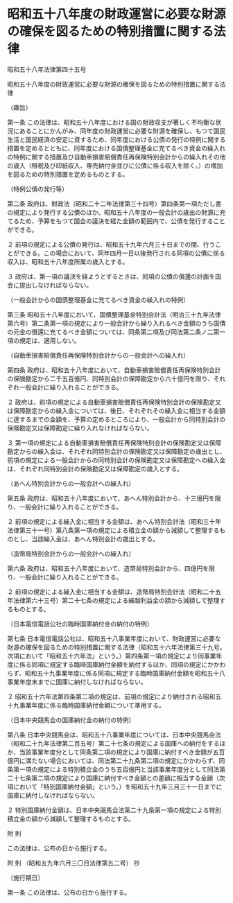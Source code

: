 # 昭和五十八年度の財政運営に必要な財源の確保を図るための特別措置に関する法律

昭和五十八年法律第四十五号

昭和五十八年度の財政運営に必要な財源の確保を図るための特別措置に関する法律

（趣旨）

第一条 この法律は、昭和五十八年度における国の財政収支が著しく不均衡な状況にあることにかんがみ、同年度の財政運営に必要な財源を確保し、もつて国民生活と国民経済の安定に資するため、同年度における公債の発行の特例に関する措置を定めるとともに、同年度における国債整理基金に充てるべき資金の繰入れの特例に関する措置及び自動車損害賠償責任再保険特別会計からの繰入れその他の歳入（租税及び印紙収入、専売納付金並びに公債に係る収入を除く。）の増加を図るための特別措置を定めるものとする。

（特例公債の発行等）

第二条 政府は、財政法（昭和二十二年法律第三十四号）第四条第一項ただし書の規定により発行する公債のほか、昭和五十八年度の一般会計の歳出の財源に充てるため、予算をもつて国会の議決を経た金額の範囲内で、公債を発行することができる。

２ 前項の規定による公債の発行は、昭和五十九年六月三十日までの間、行うことができる。この場合において、同年四月一日以後発行される同項の公債に係る収入は、昭和五十八年度所属の歳入とする。

３ 政府は、第一項の議決を経ようとするときは、同項の公債の償還の計画を国会に提出しなければならない。

（一般会計からの国債整理基金に充てるべき資金の繰入れの特例）

第三条 昭和五十八年度において、国債整理基金特別会計法（明治三十九年法律第六号）第二条第一項の規定により一般会計から繰り入れるべき金額のうち国債の元金の償還に充てるべき金額については、同条第二項及び同法第二条ノ二第一項の規定は、適用しない。

（自動車損害賠償責任再保険特別会計からの一般会計への繰入れ）

第四条 政府は、昭和五十八年度において、自動車損害賠償責任再保険特別会計の保険勘定から二千五百億円、同特別会計の保障勘定から六十億円を限り、それぞれ一般会計に繰り入れることができる。

２ 政府は、前項の規定による自動車損害賠償責任再保険特別会計の保険勘定又は保障勘定からの繰入金については、後日、それぞれその繰入金に相当する金額に達するまでの金額を、予算の定めるところにより、一般会計から同特別会計の保険勘定又は保障勘定に繰り入れなければならない。

３ 第一項の規定による自動車損害賠償責任再保険特別会計の保険勘定又は保障勘定からの繰入金は、それぞれ同特別会計の保険勘定又は保障勘定の歳出とし、前項の規定による一般会計からの同特別会計の保険勘定又は保障勘定への繰入金は、それぞれ同特別会計の保険勘定又は保障勘定の歳入とする。

（あへん特別会計からの一般会計への繰入れ）

第五条 政府は、昭和五十八年度において、あへん特別会計から、十三億円を限り、一般会計に繰り入れることができる。

２ 前項の規定による繰入金に相当する金額は、あへん特別会計法（昭和三十年法律第三十一号）第八条第一項の規定による積立金の額から減額して整理するものとし、当該繰入金は、あへん特別会計の歳出とする。

（造幣局特別会計からの一般会計への繰入れ）

第六条 政府は、昭和五十八年度において、造幣局特別会計から、四億円を限り、一般会計に繰り入れることができる。

２ 前項の規定による繰入金に相当する金額は、造幣局特別会計法（昭和二十五年法律第六十三号）第二十七条の規定による繰越利益金の額から減額して整理するものとする。

（日本電信電話公社の臨時国庫納付金の納付の特例）

第七条 日本電信電話公社は、昭和五十八事業年度において、財政運営に必要な財源の確保を図るための特別措置に関する法律（昭和五十六年法律第三十九号。次項において「昭和五十六年法」という。）第四条第一項の規定により同事業年度に係る同項に規定する臨時国庫納付金額を納付するほか、同項の規定にかかわらず、昭和五十九事業年度に係る同項に規定する臨時国庫納付金額を昭和五十八事業年度末までに国庫に納付しなければならない。

２ 昭和五十六年法第四条第二項の規定は、前項の規定により納付される昭和五十九事業年度に係る臨時国庫納付金額について準用する。

（日本中央競馬会の国庫納付金の納付の特例）

第八条 日本中央競馬会は、昭和五十八事業年度については、日本中央競馬会法（昭和二十九年法律第二百五号）第二十七条の規定による国庫への納付をするほか、当該事業年度分として同条第二項の規定により国庫に納付すべき金額が五百億円に満たない場合においては、同法第二十九条第二項の規定にかかわらず、同条第一項の規定による特別積立金のうち五百億円と当該事業年度分として同法第二十七条第二項の規定により国庫に納付すべき金額との差額に相当する金額（次項において「特別国庫納付金額」という。）を昭和五十九年三月三十一日までに国庫に納付しなければならない。

２ 特別国庫納付金額は、日本中央競馬会法第二十九条第一項の規定による特別積立金の額から減額して整理するものとする。

附 則

この法律は、公布の日から施行する。

附 則 （昭和五九年六月三〇日法律第五二号） 抄

（施行期日）

第一条 この法律は、公布の日から施行する。
